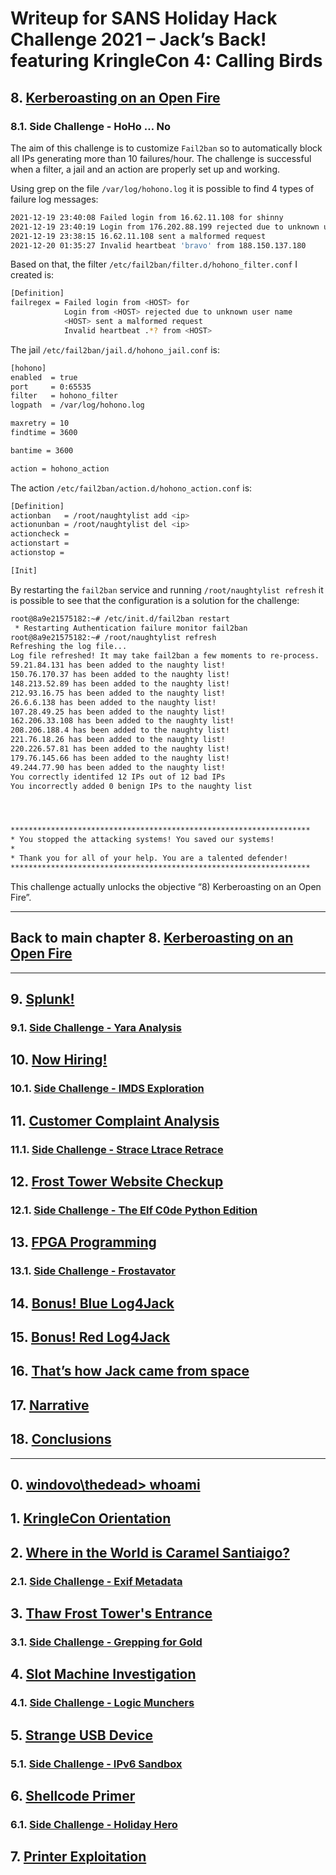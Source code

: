 # Writeup for SANS Holiday Hack Challenge 2021 – Jack’s Back! featuring KringleCon 4: Calling Birds
## 8. [Kerberoasting on an Open Fire](/08.%20Kerberoasting%20on%20an%20Open%20Fire/README.md)

### 8.1. Side Challenge - HoHo … No
The aim of this challenge is to customize `Fail2ban` so to automatically block all IPs generating more than 10 failures/hour. The challenge is successful when a filter, a jail and an action are properly set up and working.  

Using grep on the file `/var/log/hohono.log` it is possible to find 4 types of failure log messages:
```bash
2021-12-19 23:40:08 Failed login from 16.62.11.108 for shinny
2021-12-19 23:40:19 Login from 176.202.88.199 rejected due to unknown user name
2021-12-19 23:38:15 16.62.11.108 sent a malformed request
2021-12-20 01:35:27 Invalid heartbeat 'bravo' from 188.150.137.180
```

Based on that, the filter `/etc/fail2ban/filter.d/hohono_filter.conf` I created is:
```bash
[Definition]
failregex = Failed login from <HOST> for
            Login from <HOST> rejected due to unknown user name
            <HOST> sent a malformed request
            Invalid heartbeat .*? from <HOST>
```
The jail `/etc/fail2ban/jail.d/hohono_jail.conf` is:
```bash
[hohono]
enabled  = true
port     = 0:65535
filter   = hohono_filter
logpath  = /var/log/hohono.log

maxretry = 10
findtime = 3600

bantime = 3600

action = hohono_action
```

The action `/etc/fail2ban/action.d/hohono_action.conf` is:
```bash
[Definition]
actionban   = /root/naughtylist add <ip>
actionunban = /root/naughtylist del <ip>
actioncheck = 
actionstart = 
actionstop = 

[Init]
```

By restarting the `fail2ban` service and running `/root/naughtylist refresh` it is possible to see that the configuration is a solution for the challenge:
```bash
root@8a9e21575182:~# /etc/init.d/fail2ban restart
 * Restarting Authentication failure monitor fail2ban                                   [ OK ] 
root@8a9e21575182:~# /root/naughtylist refresh
Refreshing the log file...
Log file refreshed! It may take fail2ban a few moments to re-process.
59.21.84.131 has been added to the naughty list!
150.76.170.37 has been added to the naughty list!
148.213.52.89 has been added to the naughty list!
212.93.16.75 has been added to the naughty list!
26.6.6.138 has been added to the naughty list!
107.28.49.25 has been added to the naughty list!
162.206.33.108 has been added to the naughty list!
208.206.188.4 has been added to the naughty list!
221.76.18.26 has been added to the naughty list!
220.226.57.81 has been added to the naughty list!
179.76.145.66 has been added to the naughty list!
49.244.77.90 has been added to the naughty list!
You correctly identifed 12 IPs out of 12 bad IPs
You incorrectly added 0 benign IPs to the naughty list




*******************************************************************
* You stopped the attacking systems! You saved our systems!
*
* Thank you for all of your help. You are a talented defender!
*******************************************************************
```

This challenge actually unlocks the objective “8) Kerberoasting on an Open Fire”.

---
## Back to main chapter 8. [Kerberoasting on an Open Fire](/08.%20Kerberoasting%20on%20an%20Open%20Fire/README.md)
---
## 9. [Splunk!](/09.%20Splunk!/README.md)
### 9.1. [Side Challenge - Yara Analysis](/09.%20Splunk!/09.01.%20Yara%20Analisys/README.md)
## 10. [Now Hiring!](/10.%20Now%20Hiring!/README.md)
### 10.1. [Side Challenge - IMDS Exploration](/10.%20Now%20Hiring!/10.01%20IMDS%20Exploration/README.md)
## 11. [Customer Complaint Analysis](/11.%20Customer%20Complaint%20Analysis/README.md)
### 11.1. [Side Challenge - Strace Ltrace Retrace](/11.%20Customer%20Complaint%20Analysis/11.01%20Side%20Challenge%20-%20Strace%20Ltrace%20Retrace/README.md)
## 12. [Frost Tower Website Checkup](/12.%20Frost%20Tower%20Website%20Checkup/README.md)
### 12.1. [Side Challenge - The Elf C0de Python Edition](/12.%20Frost%20Tower%20Website%20Checkup/12.01.%20Side%20Challenge%20-%20The%20Elf%20C0de%20Python%20Edition/README.md)
## 13. [FPGA Programming](/13.%20FPGA%20Programming/README.md)
### 13.1. [Side Challenge - Frostavator](/13.%20FPGA%20Programming/13.01.%20Side%20Challenge%20-%20Frostavator/README.md)
## 14. [Bonus! Blue Log4Jack](/14.%20Bonus!%20Blue%20Log4Jack/README.md)
## 15. [Bonus! Red Log4Jack](/15.%20Bonus!%20Red%20Log4Jack/README.md)
## 16. [That’s how Jack came from space](/README.md#16-thats-how-jack-came-from-space)
## 17. [Narrative](/README.md#17-narrative)
## 18. [Conclusions](/README.md#18-conclusions)
---
## 0. [windovo\\thedead> whoami](/README.md)
## 1. [KringleCon Orientation](/01.%20KringleCon%20Orientation/README.md)
## 2. [Where in the World is Caramel Santiaigo?](/02.%20Where%20in%20the%20World%20is%20Caramel%20Santiaigo/README.md)
### 2.1. [Side Challenge - Exif Metadata](/02.%20Where%20in%20the%20World%20is%20Caramel%20Santiaigo/02.01.%20Side%20Challenge%20-%20Exif%20Metadata/README.md)
## 3. [Thaw Frost Tower's Entrance](/03.%20Thaw%20Frost%20Tower's%20Entrance/README.md)
### 3.1. [Side Challenge - Grepping for Gold](/03.%20Thaw%20Frost%20Tower's%20Entrance/03.01.%20Grepping%20for%20Gold/README.md)
## 4. [Slot Machine Investigation](/04.%20Slot%20Machine%20Investigation/README.md)
### 4.1. [Side Challenge - Logic Munchers](/04.%20Slot%20Machine%20Investigation/04.01.%20Side%20Challenge%20-%20Logic%20Munchers/README.md)
## 5. [Strange USB Device](/05.%20Strange%20USB%20Device/README.md)
### 5.1. [Side Challenge - IPv6 Sandbox](/05.%20Strange%20USB%20Device/05.01.%20Side%20Challenge%20-%20IPv6%20Sandbox/README.md)
## 6. [Shellcode Primer](/06.%20Shellcode%20Primer/README.md)
### 6.1. [Side Challenge - Holiday Hero](/06.%20Shellcode%20Primer/06.01.%20Side%20Challenge%20-%20Holiday%20Hero/README.md)
## 7. [Printer Exploitation](/07.%20Printer%20Exploitation/README.md)
